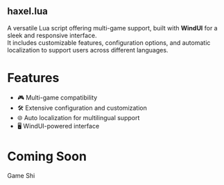## haxel.lua

A versatile Lua script offering multi-game support, built with **WindUI** for a sleek and responsive interface.  
It includes customizable features, configuration options, and automatic localization to support users across different languages.

# Features
- 🎮 Multi-game compatibility
- 🛠️ Extensive configuration and customization
- 🌐 Auto localization for multilingual support
- 🖥️ WindUI-powered interface

# Coming Soon
Game Shi
